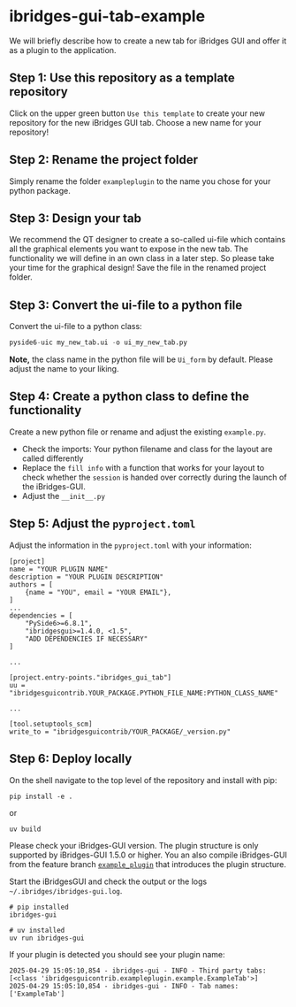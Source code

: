 # ibridges-gui-tab-example

We will briefly describe how to create a new tab for iBridges GUI and offer it as a plugin to the application.

## Step 1: Use this repository as a template repository
Click on the upper green button `Use this template` to create your new repository for the new iBridges GUI tab.
Choose a new name for your repository!

## Step 2: Rename the project folder
Simply rename the folder `exampleplugin` to the name you chose for your python package.

## Step 3: Design your tab
We recommend the QT designer to create a so-called ui-file which contains all the graphical elements you want to expose in the new tab.
The functionality we will define in an own class in a later step. So please take your time for the graphical design!
Save the file in the renamed project folder.

## Step 3: Convert the ui-file to a python file

Convert the ui-file to a python class:

```py
pyside6-uic my_new_tab.ui -o ui_my_new_tab.py
```
**Note,** the class name in the python file will be `Ui_form` by default. Please adjust the name to your liking.

## Step 4: Create a python class to define the functionality
Create a new python file or rename and adjust the existing `example.py`.
- Check the imports: Your python filename and class for the layout are called differently
- Replace the `fill info` with a function that works for your layout to check whether the `session` is handed over correctly during the launch of the iBridges-GUI.
- Adjust the `__init__.py`

## Step 5: Adjust the `pyproject.toml`
Adjust the information in the `pyproject.toml` with your information:

```
[project]
name = "YOUR PLUGIN NAME"
description = "YOUR PLUGIN DESCRIPTION"
authors = [
    {name = "YOU", email = "YOUR EMAIL"},
]
...
dependencies = [
    "PySide6>=6.8.1",
    "ibridgesgui>=1.4.0, <1.5",
    "ADD DEPENDENCIES IF NECESSARY"
]

...

[project.entry-points."ibridges_gui_tab"]
uu = "ibridgesguicontrib.YOUR_PACKAGE.PYTHON_FILE_NAME:PYTHON_CLASS_NAME"

...

[tool.setuptools_scm]
write_to = "ibridgesguicontrib/YOUR_PACKAGE/_version.py"

```

## Step 6: Deploy locally
On the shell navigate to the top level of the repository and install with pip:

```
pip install -e .
```

or
```
uv build
```

Please check your iBridges-GUI version. The plugin structure is only supported by iBridges-GUI 1.5.0 or higher.
You an also compile iBridges-GUI from the feature branch [`example_plugin`](https://github.com/iBridges-for-iRODS/iBridges-GUI/tree/example_plugin) that introduces the plugin structure.

Start the iBridgesGUI and check the output or the logs `~/.ibridges/ibridges-gui.log`. 
```
# pip installed
ibridges-gui

# uv installed
uv run ibridges-gui
```

If your plugin is detected you should see your plugin name:

```
2025-04-29 15:05:10,854 - ibridges-gui - INFO - Third party tabs: [<class 'ibridgesguicontrib.exampleplugin.example.ExampleTab'>]
2025-04-29 15:05:10,854 - ibridges-gui - INFO - Tab names: ['ExampleTab']
```





